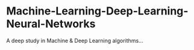 # Machine-Learning-Deep-Learning-Neural-Networks
A deep study in Machine &amp; Deep Learning algorithms...

